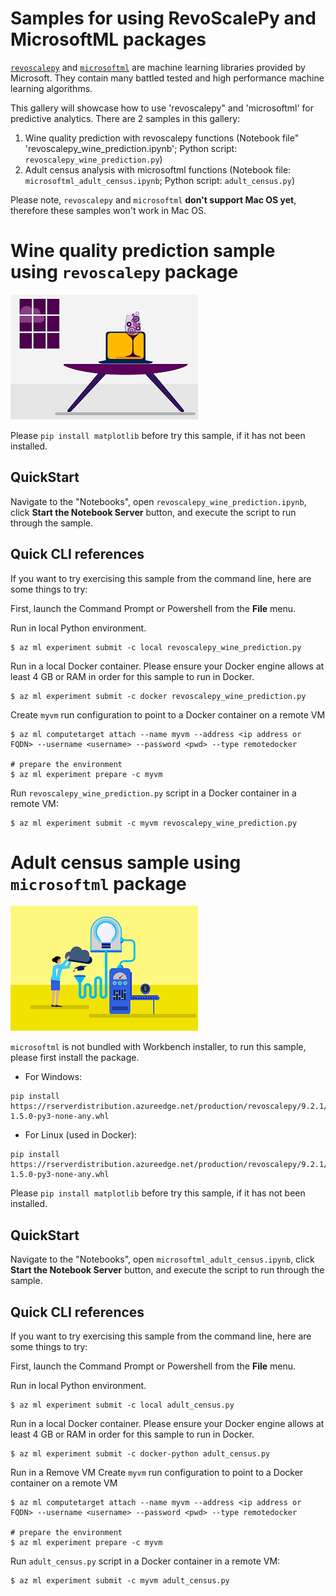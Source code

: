 # Samples for using RevoScalePy and MicrosoftML packages
[`revoscalepy`](https://docs.microsoft.com/en-us/sql/advanced-analytics/python/what-is-revoscalepy) and [`microsoftml`](https://docs.microsoft.com/en-us/sql/advanced-analytics/using-the-microsoftml-package) are machine learning libraries provided by Microsoft. They contain many battled tested and high performance machine learning algorithms. 

This gallery will showcase how to use 'revoscalepy" and 'microsoftml' for predictive analytics. There are 2 samples in this gallery:
1. Wine quality prediction with revoscalepy functions (Notebook file" 'revoscalepy_wine_prediction.ipynb'; Python script: `revoscalepy_wine_prediction.py`)
2. Adult census analysis with microsoftml functions (Notebook file: `microsoftml_adult_census.ipynb`; Python script: `adult_census.py`)

Please note, `revoscalepy` and `microsoftml` **don't support Mac OS yet**, therefore these samples won't work in Mac OS.

# Wine quality prediction sample using `revoscalepy` package
![Wine quality prediction](icon_wine_quality.png)

Please `pip install matplotlib` before try this sample, if it has not been installed.  

## QuickStart
Navigate to the "Notebooks", open `revoscalepy_wine_prediction.ipynb`, click **Start the Notebook Server** button, and execute the script to run through the sample.

## Quick CLI references
If you want to try exercising this sample from the command line, here are some things to try:

First, launch the Command Prompt or Powershell from the **File** menu.

Run in local Python environment.
```
$ az ml experiment submit -c local revoscalepy_wine_prediction.py
```

Run in a local Docker container.
Please ensure your Docker engine allows at least 4 GB or RAM in order for this sample to run in Docker.
```
$ az ml experiment submit -c docker revoscalepy_wine_prediction.py
```

Create `myvm` run configuration to point to a Docker container on a remote VM
```
$ az ml computetarget attach --name myvm --address <ip address or FQDN> --username <username> --password <pwd> --type remotedocker

# prepare the environment
$ az ml experiment prepare -c myvm
```

Run `revoscalepy_wine_prediction.py` script in a Docker container in a remote VM:
```
$ az ml experiment submit -c myvm revoscalepy_wine_prediction.py
```

# Adult census sample using `microsoftml` package
![Adult census analytis](icon_adult_census.png)

`microsoftml` is not bundled with Workbench installer, to run this sample, please first install the package.
- For Windows: 
```
pip install https://rserverdistribution.azureedge.net/production/revoscalepy/9.2.1/wb/1033/d282048eb04046999211535f7368a0a4/windows/microsoftml-1.5.0-py3-none-any.whl
```

- For Linux (used in Docker): 
```
pip install https://rserverdistribution.azureedge.net/production/revoscalepy/9.2.1/wb/1033/d282048eb04046999211535f7368a0a4/linux/microsoftml-1.5.0-py3-none-any.whl
```

Please `pip install matplotlib` before try this sample, if it has not been installed.  

## QuickStart
Navigate to the "Notebooks", open `microsoftml_adult_census.ipynb`, click **Start the Notebook Server** button, and execute the script to run through the sample.

## Quick CLI references
If you want to try exercising this sample from the command line, here are some things to try:

First, launch the Command Prompt or Powershell from the **File** menu.

Run in local Python environment.
```
$ az ml experiment submit -c local adult_census.py
```

Run in a local Docker container.
Please ensure your Docker engine allows at least 4 GB or RAM in order for this sample to run in Docker.
```
$ az ml experiment submit -c docker-python adult_census.py
```


Run in a Remove VM
Create `myvm` run configuration to point to a Docker container on a remote VM
```
$ az ml computetarget attach --name myvm --address <ip address or FQDN> --username <username> --password <pwd> --type remotedocker

# prepare the environment
$ az ml experiment prepare -c myvm
```

Run `adult_census.py` script in a Docker container in a remote VM:
```
$ az ml experiment submit -c myvm adult_census.py
```
